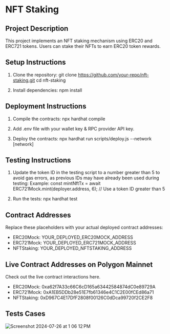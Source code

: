 NFT Staking 
====================

Project Description
-------------------
This project implements an NFT staking mechanism using ERC20 and ERC721 tokens. Users can stake their NFTs to earn ERC20 token rewards.

Setup Instructions
------------------
1. Clone the repository:
   git clone https://github.com/your-repo/nft-staking.git
   cd nft-staking

2. Install dependencies:
   npm install

Deployment Instructions
-----------------------
1. Compile the contracts:
   npx hardhat compile

2. Add .env file with your wallet key & RPC provider API key.

3. Deploy the contracts:
   npx hardhat run scripts/deploy.js --network [network]

Testing Instructions
--------------------
1. Update the token ID in the testing script to a number greater than 5 to avoid gas errors, as previous IDs may have already been used during testing:
   Example: const mintNftTx = await ERC721Mock.mint(deployer.address, 6); // Use a token ID greater than 5

2. Run the tests:
   npx hardhat test

Contract Addresses
------------------
Replace these placeholders with your actual deployed contract addresses:
- ERC20Mock: YOUR_DEPLOYED_ERC20MOCK_ADDRESS
- ERC721Mock: YOUR_DEPLOYED_ERC721MOCK_ADDRESS
- NFTStaking: YOUR_DEPLOYED_NFTSTAKING_ADDRESS


Live Contract Addresses on Polygon Mainnet
------------------

Check out the live contract interactions here.

- ERC20Mock: 0xa62f7A33c66C6cD165a63442584874dC0e89729A
- ERC721Mock: 0xA1EB5DDb28e51E7fb61346e4C1C2E00fCEd86a71
- NFTStaking: 0xD967C4E17DfF2808f00126C0dDca99720f2CE2F8

Tests Cases
---------------------

![Screenshot 2024-07-26 at 1 06 12 PM](https://github.com/user-attachments/assets/830003dc-7706-45e6-87f8-056923c28d0d)





